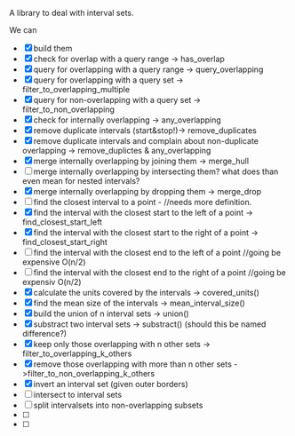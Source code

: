 A library to deal with interval sets.

We can
- [x] build them
- [x] check for overlap with a query range -> has_overlap
- [x] query for overlapping with a query range -> query_overlapping
- [x] query for overlapping with a query set -> filter_to_overlapping_multiple
- [x] query for non-overlapping with a query set -> filter_to_non_overlapping
- [x] check for internally overlapping -> any_overlapping
- [x] remove duplicate intervals (start&stop!)-> remove_duplicates
- [x] remove duplicate intervals and complain about non-duplicate overlapping ->
  remove_duplictes & any_overlapping
- [x] merge internally overlapping by joining them -> merge_hull
- [ ] merge internally overlapping by intersecting them? what does than even mean for
  nested intervals?
- [x] merge internally overlapping by dropping them -> merge_drop
- [ ] find the closest interval to a point - //needs more definition.
- [x] find the interval with the closest start to the left of a point -> find_closest_start_left
- [x] find the interval with the closest start to the right of a point -> find_closest_start_right
- [ ] find the interval with the closest end to the left of a point //going be expensive
  O(n/2)
- [ ] find the interval with the closest end to the right of a point //going be
  expensiv O(n/2)
- [x] calculate the units covered by the intervals -> covered_units() 
- [x] find the mean size of the intervals -> mean_interval_size()
- [x] build the union of n interval sets -> union()
- [x] substract two interval sets  -> substract() (should this be named difference?)
- [x] keep only those overlapping with n other sets -> filter_to_overlapping_k_others
- [x] remove those overlapping with more than n other sets ->filter_to_non_overlapping_k_others
- [x] invert an interval set (given outer borders)
- [ ] intersect to interval sets
- [ ] split intervalsets into non-overlapping subsets
- [ ]
- [ ]
